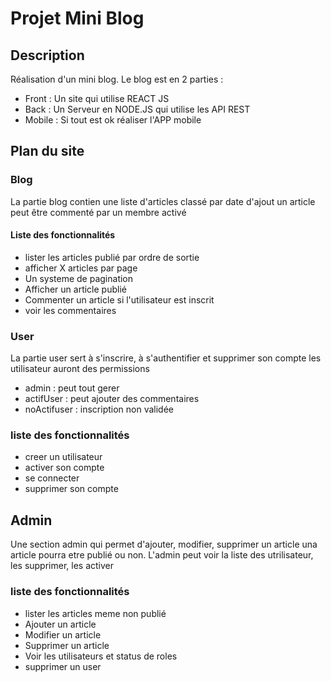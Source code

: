 # Projet Mini Blog

## Description

Réalisation d'un mini blog. Le blog est en 2 parties :
- Front : Un site qui utilise REACT JS
- Back : Un Serveur en NODE.JS qui utilise les API REST
- Mobile : Si tout est ok réaliser l'APP mobile

## Plan du site


### Blog

La partie blog contien une liste d'articles classé par date d'ajout
un article peut être commenté par un membre activé

#### Liste des fonctionnalités

- lister les articles publié par ordre de sortie
- afficher X articles par page
- Un systeme de pagination
- Afficher un article publié
- Commenter un article si l'utilisateur est inscrit
- voir les commentaires



### User

La partie user sert à s'inscrire, à s'authentifier et supprimer son compte
les utilisateur auront des permissions

- admin : peut tout gerer
- actifUser : peut ajouter des commentaires
- noActifuser : inscription non validée

### liste des fonctionnalités
- creer un utilisateur
- activer son compte
- se connecter
- supprimer son compte

## Admin

Une section admin qui permet d'ajouter, modifier, supprimer un article
una article pourra etre publié ou non.
L'admin peut voir la liste des utrilisateur, les supprimer, les activer


### liste des fonctionnalités
- lister les articles meme non publié 
- Ajouter un article
- Modifier un article
- Supprimer un article
- Voir les utilisateurs et status de roles
- supprimer un user




